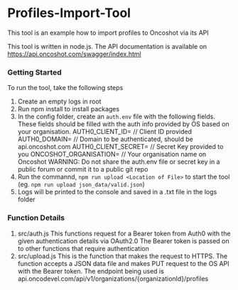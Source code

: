# Profiles-Import-Tool
This tool is an example how to import profiles to Oncoshot via its API

This tool is written in node.js. The API documentation is available on https://api.oncoshot.com/swagger/index.html

### Getting Started

To run the tool, take the following steps
1. Create an empty logs in root
2. Run npm install to install packages
3. In the config folder, create an ```auth.env``` file with the following fields. These fields should be filled with the auth info provided by OS based on your organisation.
    AUTH0_CLIENT_ID= // Client ID provided
    AUTH0_DOMAIN= // Domain to be authenticated, should be api.oncoshot.com
    AUTH0_CLIENT_SECRET= // Secret Key provided to you
    ONCOSHOT_ORGANISATION= // Your organisation name on Oncoshot
WARNING: Do not share the auth.env file or secret key in a public forum or commit it to a public git repo
4. Run the commannd, ```npm run upload <Location of File>``` to start the tool (eg. ```npm run upload json_data/valid.json```)
5. Logs will be printed to the console and saved in a .txt file in the logs folder

### Function Details
1. src/auth.js
    This functions request for a Bearer token from Auth0 with the given authentication details via OAuth2.0
    The Bearer token is passed on to other functions that require authentication
2. src/upload.js
    This is the function that makes the request to HTTPS.
    The function accepts a JSON data file and makes PUT request to the OS API with the Bearer token.
    The endpoint being used is api.oncodevel.com/api/v1/organizations/{organizationId}/profiles